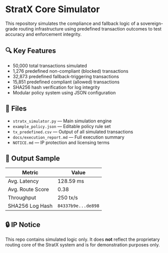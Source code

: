 # StratX Core Simulator

This repository simulates the compliance and fallback logic of a sovereign-grade routing infrastructure using predefined transaction outcomes to test accuracy and enforcement integrity.

## 🔍 Key Features

- 50,000 total transactions simulated
- 1,276 predefined non-compliant (blocked) transactions
- 32,873 predefined fallback-triggering transactions
- 15,851 predefined compliant (allowed) transactions
- SHA256 hash verification for log integrity
- Modular policy system using JSON configuration

## 📂 Files

- `stratx_simulator.py` — Main simulation engine
- `example_policy.json` — Editable policy rule set
- `tx_predefined.csv` — Output of all simulated transactions
- `docs/execution_report.md` — Full execution summary
- `NOTICE.md` — IP protection and licensing terms

## 📄 Output Sample

| Metric            | Value     |
|-------------------|-----------|
| Avg. Latency      | 128.59 ms |
| Avg. Route Score  | 0.38      |
| Throughput        | 250 tx/s  |
| SHA256 Log Hash   | `84337b9e...de898` |

## 🔒 IP Notice

This repo contains simulated logic only. It does **not** reflect the proprietary routing core of the StratX system and is for demonstration purposes only.
